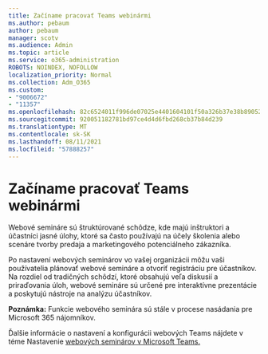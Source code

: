 ```yaml
---
title: Začíname pracovať Teams webinármi
ms.author: pebaum
author: pebaum
manager: scotv
ms.audience: Admin
ms.topic: article
ms.service: o365-administration
ROBOTS: NOINDEX, NOFOLLOW
localization_priority: Normal
ms.collection: Adm_O365
ms.custom:
- "9006672"
- "11357"
ms.openlocfilehash: 82c6524011f996de07025e4401604101f50a326b37e38b890524626325a01aaf
ms.sourcegitcommit: 920051182781bd97ce4d4d6fbd268cb37b84d239
ms.translationtype: MT
ms.contentlocale: sk-SK
ms.lasthandoff: 08/11/2021
ms.locfileid: "57888257"
---
```

# <a name="getting-started-with-teams-webinars"></a>Začíname pracovať Teams webinármi

Webové semináre sú štruktúrované schôdze, kde majú inštruktori a účastníci jasné úlohy, ktoré sa často používajú na účely školenia alebo scenáre tvorby predaja a marketingového potenciálneho zákazníka.

Po nastavení webových seminárov vo vašej organizácii môžu vaši používatelia plánovať webové semináre a otvoriť registráciu pre účastníkov. Na rozdiel od tradičných schôdzí, ktoré obsahujú veľa diskusií a priraďovania úloh, webové semináre sú určené pre interaktívne prezentácie a poskytujú nástroje na analýzu účastníkov.

**Poznámka:** Funkcie webového seminára sú stále v procese nasádania pre Microsoft 365 nájomníkov. 

Ďalšie informácie o nastavení a konfigurácii webových Teams nájdete v téme Nastavenie [webových seminárov v Microsoft Teams.](https://docs.microsoft.com/microsoftteams/set-up-webinars)